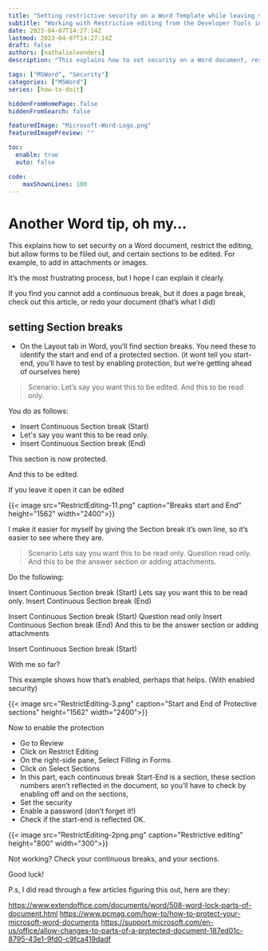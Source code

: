 ```yaml
---
title: "Setting restrictive security on a Word Template while leaving sections open (Restrictive editing)"
subtitle: "Working with Restrictive editing from the Developer Tools in MS Word"
date: 2023-04-07T14:27:14Z
lastmod: 2023-04-07T14:27:14Z
draft: false
authors: [nathalieleenders]
description: "This explains how to set security on a Word document, restrict the editing, but allow forms to be filled out, and certain sections to be edited. For example, to add in attachments or images."

tags: ["MSWord", "Security"]
categories: ["MSWord"]
series: [how-to-doit]

hiddenFromHomePage: false
hiddenFromSearch: false

featuredImage: "Microsoft-Word-Logo.png"
featuredImagePreview: ""

toc:
  enable: true
  auto: false

code:
    maxShownLines: 100
---
```


# Another Word tip, oh my… #

This explains how to set security on a Word document, restrict the editing, but allow forms to be filled out, and certain sections to be edited. For example, to add in attachments or images.

It’s the most frustrating process, but I hope I can explain it clearly.

If you find you cannot add a continuous break, but it does a page break, check out this article, or redo your document (that’s what I did)

## setting Section breaks ##

- On the Layout tab in Word, you’ll find section breaks. You need these to identify the start and end of a protected section.
  (it wont tell you start-end, you’ll have to test by enabling protection, but we’re getting ahead of ourselves here)

> Scenario:  Let’s say you want this to be edited. And this to be read only.

You do as follows:

- Insert Continuous Section break (Start)
- Let's say you want this to be read only.
- Insert Continuous Section break (End)

This section is now protected.

And this to be edited.

If you leave it open it can be edited

{{< image src="RestrictEditing-11.png" caption="Breaks start and End" height="1562" width="2400">}}

I make it easier for myself by giving the Section break it’s own line, so it’s easier to see where they are.

> Scenario Lets say you want this to be read only.
> Question read only.
> And this to be the answer section or adding attachments.

Do the following:

  Insert Continuous Section break (Start)
  Lets say you want this to be read only.
  Insert Continuous Section break (End)

  Insert Continuous Section break (Start)
  Question read only
  Insert Continuous Section break (End)
  And this to be the answer section or adding attachments

  Insert Continuous Section break (Start)

With me so far?

This example shows how that’s enabled, perhaps that helps. (With enabled security)

{{< image src="RestrictEditing-3.png" caption="Start and End of Protective sections" height="1562" width="2400">}}

Now to enable the protection

- Go to Review
- Click on Restrict Editing
- On the right-side pane, Select Filling in Forms
- Click on Select Sections
- In this part, each continuous break Start-End is a section, these section numbers aren’t reflected in the document, so you’ll have to check by enabling off and on the sections,
- Set the security
- Enable a password (don’t forget it!)
- Check if the start-end is reflected OK.

{{< image src="RestrictEditing-2png.png" caption="Restrictive editing" height="800" width="300">}}

Not working? Check your continuous breaks, and your sections.

Good luck!

P.s, I did read through a few articles figuring this out, here are they:

<https://www.extendoffice.com/documents/word/508-word-lock-parts-of-document.html>
<https://www.pcmag.com/how-to/how-to-protect-your-microsoft-word-documents>
<https://support.microsoft.com/en-us/office/allow-changes-to-parts-of-a-protected-document-187ed01c-8795-43e1-9fd0-c9fca419dadf>
